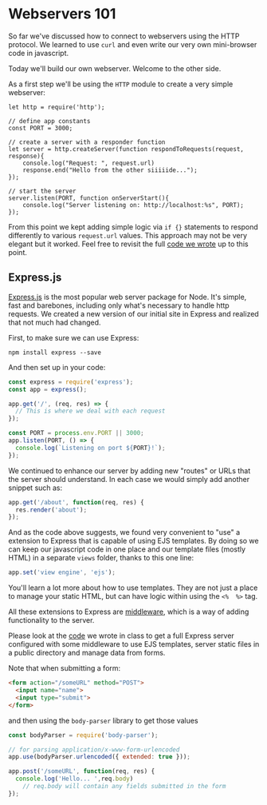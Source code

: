 # Webservers 101

So far we've discussed how to connect to webservers using the HTTP protocol.   We learned to use `curl` and even write our very own mini-browser code in javascript.

Today we'll build our own webserver.   Welcome to the other side.

As a first step we'll be using the `HTTP` module to create a very simple webserver:

```
let http = require('http');

// define app constants
const PORT = 3000;

// create a server with a responder function
let server = http.createServer(function respondToRequests(request, response){
    console.log("Request: ", request.url)
    response.end("Hello from the other siiiiide...");
});

// start the server
server.listen(PORT, function onServerStart(){
    console.log("Server listening on: http://localhost:%s", PORT);
});
```

From this point we kept adding simple logic via `if {}` statements to respond differently to various `request.url` values.  This approach may not be very elegant but it worked.  Feel free to revisit the full [code we wrote](https://github.com/jugonzal/lectures/tree/master/w2d2-webservers-101/basic/server.js) up to this point.

## Express.js

[Express.js](http://expressjs.com) is the most popular web server package for Node. It's simple, fast and barebones, including only what's necessary to handle http requests. We created a new version of our initial site in Express and realized that not much had changed. 

First, to make sure we can use Express:

`npm install express --save`

And then set up in your code:

```javascript
const express = require('express');
const app = express();

app.get('/', (req, res) => {
  // This is where we deal with each request
});

const PORT = process.env.PORT || 3000;
app.listen(PORT, () => {
  console.log(`Listening on port ${PORT}!`);
});
```

We continued to enhance our server by adding new "routes" or URLs that the server should understand.  In each case we would simply add another snippet such as:

```javascript
app.get('/about', function(req, res) {
  res.render('about');
});
```

And as the code above suggests, we found very convenient to "use" a extension to Express that is capable of using EJS templates.  By doing so we can keep our javascript code in one place and our template files (mostly HTML) in a separate `views` folder, thanks to this one line:

```javascript
app.set('view engine', 'ejs');
```

You'll learn a lot more about how to use templates.  They are not just a place
to manage your static HTML, but can have logic within using the `<%  %>` tag.

All these extensions to Express are [middleware](http://expressjs.com/en/guide/using-middleware.html), which is a way of adding functionality to the server.  

Please look at the [code](https://github.com/jugonzal/lectures/tree/master/w2d2-webservers-101/code) we wrote in class to get a full Express server configured with some middleware to use EJS templates, server static files in a public directory and manage data from forms.

Note that when submitting a form:

```html
<form action="/someURL" method="POST">
  <input name="name">
  <input type="submit">
</form>
```

and then using the `body-parser` library to get those values

```javascript
const bodyParser = require('body-parser');

// for parsing application/x-www-form-urlencoded
app.use(bodyParser.urlencoded({ extended: true })); 

app.post('/someURL', function(req, res) {
  console.log('Hello... ',req.body)
    // req.body will contain any fields submitted in the form
});
```

